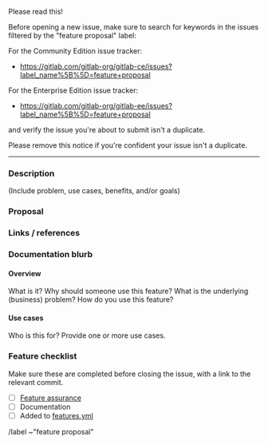 Please read this!

Before opening a new issue, make sure to search for keywords in the issues
filtered by the "feature proposal" label:

For the Community Edition issue tracker:

- https://gitlab.com/gitlab-org/gitlab-ce/issues?label_name%5B%5D=feature+proposal

For the Enterprise Edition issue tracker:

- https://gitlab.com/gitlab-org/gitlab-ee/issues?label_name%5B%5D=feature+proposal

and verify the issue you're about to submit isn't a duplicate.

Please remove this notice if you're confident your issue isn't a duplicate.

------

### Description

(Include problem, use cases, benefits, and/or goals)

### Proposal

### Links / references

### Documentation blurb

#### Overview

What is it?
Why should someone use this feature?
What is the underlying (business) problem?
How do you use this feature?

#### Use cases

Who is this for? Provide one or more use cases.

### Feature checklist

Make sure these are completed before closing the issue,
with a link to the relevant commit.

- [ ] [Feature assurance](https://about.gitlab.com/handbook/product/#feature-assurance)
- [ ] Documentation
- [ ] Added to [features.yml](https://gitlab.com/gitlab-com/www-gitlab-com/blob/master/data/features.yml)

/label ~"feature proposal"